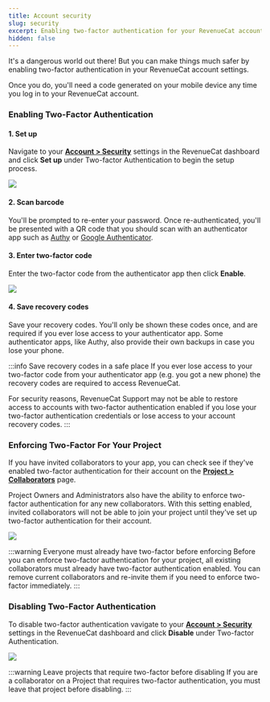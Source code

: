 ```yaml
---
title: Account security
slug: security
excerpt: Enabling two-factor authentication for your RevenueCat account
hidden: false
---
```


It's a dangerous world out there! But you can make things much safer by enabling two-factor authentication in your RevenueCat account settings.

Once you do, you'll need a code generated on your mobile device any time you log in to your RevenueCat account.

### Enabling Two-Factor Authentication

#### 1. Set up

Navigate to your [**Account > Security**](https://app.revenuecat.com/settings/security) settings in the RevenueCat dashboard and click **Set up** under Two-factor Authentication to begin the setup process.

![](/images/0d617f4-app.revenuecat.com_projects_85ff18c7_integrations_intercom_10_34fd8bf3ca2a5b55e3cd7a077bd50a18.png)

#### 2. Scan barcode

You'll be prompted to re-enter your password. Once re-authenticated, you'll be presented with a QR code that you should scan with an authenticator app such as [Authy](https://authy.com/features/setup/) or [Google Authenticator](https://apps.apple.com/app/id388497605).

#### 3. Enter two-factor code

Enter the two-factor code from the authenticator app then click **Enable**.

![](/images/0d2579e-small-2d04a42-app.revenuecat.com_overview_1_d839a99b7a445f45e13f1666ffda4c75.png)

#### 4. Save recovery codes

Save your recovery codes. You'll only be shown these codes once, and are required if you ever lose access to your authenticator app. Some authenticator apps, like Authy, also provide their own backups in case you lose your phone.

:::info Save recovery codes in a safe place
If you ever lose access to your two-factor code from your authenticator app (e.g. you got a new phone) the recovery codes are required to access RevenueCat.

For security reasons, RevenueCat Support may not be able to restore access to accounts with two-factor authentication enabled if you lose your two-factor authentication credentials or lose access to your account recovery codes.
:::

### Enforcing Two-Factor For Your Project

If you have invited collaborators to your app, you can check see if they've enabled two-factor authentication for their account on the [**Project > Collaborators**](/welcome/projects/collaborators) page.

Project Owners and Administrators also have the ability to enforce two-factor authentication for any new collaborators. With this setting enabled, invited collaborators will not be able to join your project until they've set up two-factor authentication for their account.

![](/images/Screenshot_2024-03-08_at_3.27.18_PM.png)


:::warning Everyone must already have two-factor before enforcing
Before you can enforce two-factor authentication for your project, all existing collaborators must already have two-factor authentication enabled. You can remove current collaborators and re-invite them if you need to enforce two-factor immediately.
:::

### Disabling Two-Factor Authentication

To disable two-factor authentication vavigate to your [**Account > Security**](https://app.revenuecat.com/settings/security) settings in the RevenueCat dashboard and click **Disable** under Two-factor Authentication.

![](/images/bd6c526-app.revenuecat.com_projects_85ff18c7_integrations_intercom_10_copy_ffd239c8d178e0af12e52a8af2c0a5d6.png)

:::warning Leave projects that require two-factor before disabling
If you are a collaborator on a Project that requires two-factor authentication, you must leave that project before disabling.
:::
